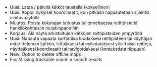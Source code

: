 - Uusi: Lataa / päivitä kätköt taustalla (kokeellinen)
- Uusi: Kopioi nykyiset koordinaatit, kun pitkään napsautetaan sijaintia aloitusnäytöllä
- Muutos: Poista kokorajan tarkistus tallennettaessa reittipisteitä henkilökohtaisiin muistiinpanoihin
- Korjaus: Älä näytä arkistoitujen kätköjen reittipisteiden ympyröitä
- Uusi: Napauta vapaata karttatilaa luodaksesi reittipisteen tai käyttäjän määrittelemän kätkön, liittääksesi tai esiladataksesi yksittäisiä reittejä, näyttääksesi koordinaatit tai navigoidaksesi (kontekstista riippuen)
- New: Option to delete offline maps
- Fix: Missing trackable count in search results
